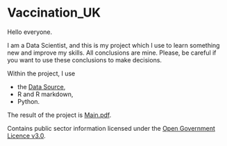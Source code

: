 # Vaccination_UK
 
Hello everyone.

I am a Data Scientist, and this is my project which I use to learn something new and improve my skills.
All conclusions are mine. Please, be careful if you want to use these conclusions to make decisions.

Within the project, I use 

* the [Data Source](https://coronavirus.data.gov.uk/details/download),
* R and R markdown,
* Python.

The result of the project is [Main.pdf](https://github.com/mechtal/Vaccination_UK/blob/main/Main.pdf).

Contains public sector information licensed under the [Open Government Licence v3.0](https://www.nationalarchives.gov.uk/doc/open-government-licence/version/3/).
